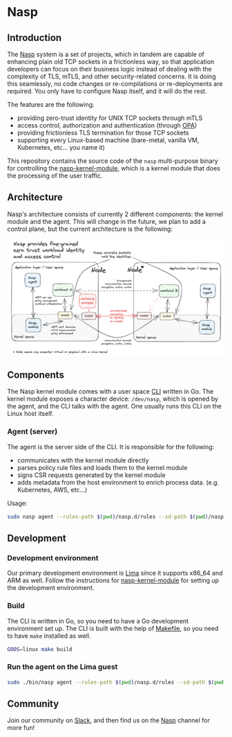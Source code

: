 # Nasp

## Introduction

The [Nasp](https://github.com/cisco-open/nasp) system is a set of projects, which in tandem are capable of enhancing plain old TCP sockets in a frictionless way, so that application developers can focus on their business logic instead of dealing with the complexity of TLS, mTLS, and other security-related concerns. It is doing this seamlessly, no code changes or re-compilations or re-deployments are required. You only have to configure Nasp itself, and it will do the rest.

The features are the following:
- providing zero-trust identity for UNIX TCP sockets through mTLS
- access control, authorization and authentication (through [OPA](https://www.openpolicyagent.org))
- providing frictionless TLS termination for those TCP sockets
- supporting every Linux-based machine (bare-metal, vanilla VM, Kubernetes, etc... you name it)

This repository contains the source code of the `nasp` multi-purpose binary for controlling the [nasp-kernel-module](https://github.com/cisco-open/nasp-kernel-module), which is a kernel module that does the processing of the user traffic.

## Architecture

Nasp's architecture consists of currently 2 different components: the kernel module and the agent. This will change in the future, we plan to add a control plane, but the current architecture is the following:

![Nasp architecture](./docs/img/nasp-architecture.png)

## Components

The Nasp kernel module comes with a user space [CLI](./cli/) written in Go. The kernel module exposes a character device: `/dev/nasp`, which is opened by the agent, and the CLI talks with the agent. One usually runs this CLI on the Linux host itself.

### Agent (server)

The agent is the server side of the CLI. It is responsible for the following:

- communicates with the kernel module directly
- parses policy rule files and loads them to the kernel module
- signs CSR requests generated by the kernel module
- adds metadata from the host environment to enrich process data. (e.g. Kubernetes, AWS, etc...)

Usage:

```bash
sudo nasp agent --rules-path $(pwd)/nasp.d/rules --sd-path $(pwd)/nasp.d/services
```

## Development

### Development environment

Our primary development environment is [Lima](https://lima-vm.io) since it supports x86_64 and ARM as well. Follow the instructions for [nasp-kernel-module](https://github.com/cisco-open/nasp-kernel-module#coding) for setting up the development environment.

### Build

The CLI is written in Go, so you need to have a Go development environment set up. The CLI is built with the help of [Makefile](./Makefile), so you need to have `make` installed as well.

```bash
GOOS=linux make build
```

### Run the agent on the Lima guest

```bash
sudo ./bin/nasp agent --rules-path $(pwd)/nasp.d/rules --sd-path $(pwd)/nasp.d/services
```

## Community

Join our community on [Slack](https://join.slack.com/t/outshift/shared_invite/zt-26xfl4muq-zcDSfsA_7eOWlyhjvBGqVQ), and then
find us on the [Nasp](https://outshift.slack.com/channels/nasp) channel for more fun!
